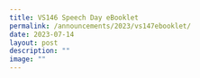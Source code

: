 ```yaml
---
title: VS146 Speech Day eBooklet
permalink: /announcements/2023/vs147ebooklet/
date: 2023-07-14
layout: post
description: ""
image: ""
---
```

